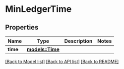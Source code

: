 # MinLedgerTime

## Properties

Name | Type | Description | Notes
------------ | ------------- | ------------- | -------------
**time** | [**models::Time**](Time.md) |  | 

[[Back to Model list]](../README.md#documentation-for-models) [[Back to API list]](../README.md#documentation-for-api-endpoints) [[Back to README]](../README.md)


